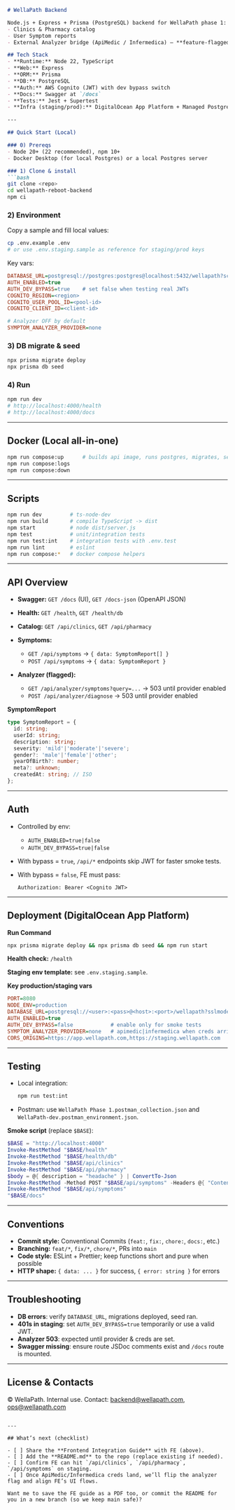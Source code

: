 ````markdown
# WellaPath Backend

Node.js + Express + Prisma (PostgreSQL) backend for WellaPath phase 1:
- Clinics & Pharmacy catalog
- User Symptom reports
- External Analyzer bridge (ApiMedic / Infermedica) — **feature-flagged**

## Tech Stack
- **Runtime:** Node 22, TypeScript
- **Web:** Express
- **ORM:** Prisma
- **DB:** PostgreSQL
- **Auth:** AWS Cognito (JWT) with dev bypass switch
- **Docs:** Swagger at `/docs`
- **Tests:** Jest + Supertest
- **Infra (staging/prod):** DigitalOcean App Platform + Managed PostgreSQL

---

## Quick Start (Local)

### 0) Prereqs
- Node 20+ (22 recommended), npm 10+
- Docker Desktop (for local Postgres) or a local Postgres server

### 1) Clone & install
```bash
git clone <repo>
cd wellapath-reboot-backend
npm ci
````

### 2) Environment

Copy a sample and fill local values:

```bash
cp .env.example .env
# or use .env.staging.sample as reference for staging/prod keys
```

Key vars:

```ini
DATABASE_URL=postgresql://postgres:postgres@localhost:5432/wellapath?schema=public
AUTH_ENABLED=true
AUTH_DEV_BYPASS=true    # set false when testing real JWTs
COGNITO_REGION=<region>
COGNITO_USER_POOL_ID=<pool-id>
COGNITO_CLIENT_ID=<client-id>

# Analyzer OFF by default
SYMPTOM_ANALYZER_PROVIDER=none
```

### 3) DB migrate & seed

```bash
npx prisma migrate deploy
npx prisma db seed
```

### 4) Run

```bash
npm run dev
# http://localhost:4000/health
# http://localhost:4000/docs
```

---

## Docker (Local all-in-one)

```bash
npm run compose:up      # builds api image, runs postgres, migrates, seeds
npm run compose:logs
npm run compose:down
```

---

## Scripts

```bash
npm run dev         # ts-node-dev
npm run build       # compile TypeScript -> dist
npm start           # node dist/server.js
npm test            # unit/integration tests
npm run test:int    # integration tests with .env.test
npm run lint        # eslint
npm run compose:*   # docker compose helpers
```

---

## API Overview

* **Swagger:** `GET /docs` (UI), `GET /docs-json` (OpenAPI JSON)
* **Health:** `GET /health`, `GET /health/db`
* **Catalog:** `GET /api/clinics`, `GET /api/pharmacy`
* **Symptoms:**

  * `GET /api/symptoms` → `{ data: SymptomReport[] }`
  * `POST /api/symptoms` → `{ data: SymptomReport }`
* **Analyzer (flagged):**

  * `GET /api/analyzer/symptoms?query=...` → 503 until provider enabled
  * `POST /api/analyzer/diagnose` → 503 until provider enabled

**SymptomReport**

```ts
type SymptomReport = {
  id: string;
  userId: string;
  description: string;
  severity: 'mild'|'moderate'|'severe';
  gender?: 'male'|'female'|'other';
  yearOfBirth?: number;
  meta?: unknown;
  createdAt: string; // ISO
};
```

---

## Auth

* Controlled by env:

  * `AUTH_ENABLED=true|false`
  * `AUTH_DEV_BYPASS=true|false`
* With bypass = `true`, `/api/*` endpoints skip JWT for faster smoke tests.
* With bypass = `false`, FE must pass:

  ```
  Authorization: Bearer <Cognito JWT>
  ```

---

## Deployment (DigitalOcean App Platform)

**Run Command**

```bash
npx prisma migrate deploy && npx prisma db seed && npm run start
```

**Health check:** `/health`

**Staging env template:** see `.env.staging.sample`.

**Key production/staging vars**

```ini
PORT=8080
NODE_ENV=production
DATABASE_URL=postgresql://<user>:<pass>@<host>:<port>/wellapath?sslmode=require&schema=public
AUTH_ENABLED=true
AUTH_DEV_BYPASS=false            # enable only for smoke tests
SYMPTOM_ANALYZER_PROVIDER=none   # apimedic|infermedica when creds arrive
CORS_ORIGINS=https://app.wellapath.com,https://staging.wellapath.com
```

---

## Testing

* Local integration:

  ```bash
  npm run test:int
  ```
* Postman: use `WellaPath Phase 1.postman_collection.json` and `WellaPath-dev.postman_environment.json`.

**Smoke script** (replace `$BASE`):

```powershell
$BASE = "http://localhost:4000"
Invoke-RestMethod "$BASE/health"
Invoke-RestMethod "$BASE/health/db"
Invoke-RestMethod "$BASE/api/clinics"
Invoke-RestMethod "$BASE/api/pharmacy"
$body = @{ description = "headache" } | ConvertTo-Json
Invoke-RestMethod -Method POST "$BASE/api/symptoms" -Headers @{ "Content-Type"="application/json" } -Body $body
Invoke-RestMethod "$BASE/api/symptoms"
"$BASE/docs"
```

---

## Conventions

* **Commit style:** Conventional Commits (`feat:`, `fix:`, `chore:`, `docs:`, etc.)
* **Branching:** `feat/*`, `fix/*`, `chore/*`, PRs into `main`
* **Code style:** ESLint + Prettier; keep functions short and pure when possible
* **HTTP shape:** `{ data: ... }` for success, `{ error: string }` for errors

---

## Troubleshooting

* **DB errors**: verify `DATABASE_URL`, migrations deployed, seed ran.
* **401s in staging**: set `AUTH_DEV_BYPASS=true` temporarily or use a valid JWT.
* **Analyzer 503**: expected until provider & creds are set.
* **Swagger missing**: ensure route JSDoc comments exist and `/docs` route is mounted.

---

## License & Contacts

© WellaPath. Internal use.
Contact: [backend@wellapath.com](mailto:backend@wellapath.com), [ops@wellapath.com](mailto:ops@wellapath.com)

```

---

## What’s next (checklist)

- [ ] Share the **Frontend Integration Guide** with FE (above).
- [ ] Add the **README.md** to the repo (replace existing if needed).
- [ ] Confirm FE can hit `/api/clinics`, `/api/pharmacy`, `/api/symptoms` on staging.
- [ ] Once ApiMedic/Infermedica creds land, we’ll flip the analyzer flag and align FE’s UI flows.

Want me to save the FE guide as a PDF too, or commit the README for you in a new branch (so we keep main safe)?
```

